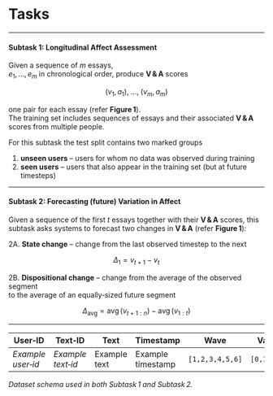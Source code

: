 # Tasks
---
#### **Subtask 1: Longitudinal Affect Assessment**

Given a sequence of *m* essays,  
$e_{1},\,\ldots,\,e_{m}$ in chronological order, produce **V & A** scores  

$$
(v_{1},a_{1}),\; \ldots ,\; (v_{m},a_{m})
$$

one pair for each essay (refer **Figure 1**).  
The training set includes sequences of essays and their associated **V & A** scores from multiple people.  

For this subtask the test split contains two marked groups  

1. **unseen users** – users for whom no data was observed during training  
2. **seen users** – users that also appear in the training set (but at future timesteps)  

---

#### **Subtask 2: Forecasting (future) Variation in Affect**

Given a sequence of the first *t* essays together with their **V & A** scores, this subtask asks systems to forecast two changes in **V & A** (refer **Figure 1**):

2A. **State change** – change from the last observed timestep to the next  

   $$
   \Delta_{1}=v_{t+1}-v_{t}
   $$

2B. **Dispositional change** – change from the average of the observed segment  
   to the average of an equally‑sized future segment  

   $$
   \Delta_{\text{avg}} = \operatorname{avg}\bigl(v_{t+1:n}\bigr)\;
                        -\; \operatorname{avg}\bigl(v_{1:t}\bigr)
   $$

---
| **User‑ID**      | **Text‑ID**      | **Text**        | **Timestamp**       | **Wave**        | **Valence**     | **Arousal** |
|------------------|------------------|-----------------|---------------------|-----------------|-----------------|-------------|
| *Example user‑id* | *Example text‑id* | Example text | Example timestamp | `[1,2,3,4,5,6]` | `[0,1,2,3,4]` | `[0,1,2]` |

*Dataset schema used in both Subtask 1 and Subtask 2.*